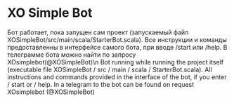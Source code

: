 # XO Simple Bot
Бот работает, пока запущен сам проект (запускаемый файл XOSimpleBot/src/main/scala/StarterBot.scala). Все инструкции и команды предоставленны в интерфейсе самого бота, при вводе /start или /help. 
В телеграмме бота можно найти по запросу XOsimplebot(@XOSimpleBot)\n
Bot running while running the project itself (executable file XOSimpleBot / src / main / scala / StarterBot.scala). All instructions and commands provided in the interface of the bot, if you enter / start or / help. In a telegram to the bot can be found on request XOsimplebot (@XOSimpleBot)
